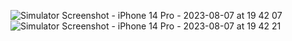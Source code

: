 ![Simulator Screenshot - iPhone 14 Pro - 2023-08-07 at 19 42 07](https://github.com/msametsen/Yemek-Siparis-Ver-Uygulamasi/assets/96656977/90e725d2-8b3b-4ee0-aa6e-5dd58d62383a)
![Simulator Screenshot - iPhone 14 Pro - 2023-08-07 at 19 42 21](https://github.com/msametsen/Yemek-Siparis-Ver-Uygulamasi/assets/96656977/6a50f624-78c5-4f79-932e-71eaace7563a)

